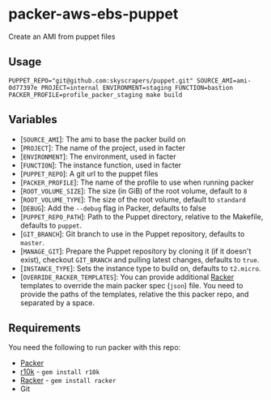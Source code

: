 # packer-aws-ebs-puppet
Create an AMI from puppet files

## Usage
`PUPPET_REPO="git@github.com:skyscrapers/puppet.git" SOURCE_AMI=ami-0d77397e PROJECT=internal ENVIRONMENT=staging FUNCTION=bastion PACKER_PROFILE=profile_packer_staging make build`

## Variables
* [`SOURCE_AMI`]: The ami to base the packer build on
* [`PROJECT`]: The name of the project, used in facter
* [`ENVIRONMENT`]: The environment, used in facter
* [`FUNCTION`]: The instance function, used in facter
* [`PUPPET_REPO`]: A git url to the puppet files
* [`PACKER_PROFILE`]: The name of the profile to use when running packer
* [`ROOT_VOLUME_SIZE`]: The size (in GiB) of the root volume, default to `8`
* [`ROOT_VOLUME_TYPE`]: The size of the root volume, default to `standard`
* [`DEBUG`]: Add the `--debug` flag in Packer, defaults to false
* [`PUPPET_REPO_PATH`]: Path to the Puppet directory, relative to the Makefile, defaults to `puppet`.
* [`GIT_BRANCH`]: Git branch to use in the Puppet repository, defaults to `master`.
* [`MANAGE_GIT`]: Prepare the Puppet repository by cloning it (if it doesn't exist), checkout `GIT_BRANCH` and pulling latest changes, defaults to `true`.
* [`INSTANCE_TYPE`]: Sets the instance type to build on, defaults to `t2.micro`.
* [`OVERRIDE_RACKER_TEMPLATES`]: You can provide additional [Racker](https://github.com/aspring/racker) templates to override the main packer spec (`json`) file. You need to provide the paths of the templates, relative the this packer repo, and separated by a space.

## Requirements

You need the following to run packer with this repo:

- [Packer](https://www.packer.io/)
- [r10k](https://github.com/puppetlabs/r10k) - `gem install r10k`
- [Racker](https://github.com/aspring/racker) - `gem install racker`
- Git
